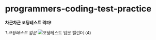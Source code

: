 # programmers-coding-test-practice
**차근차근 코딩테스트 격파!**

_1.코딩테스트 입문_
![코딩테스트 입문 캘린더 (4)](https://user-images.githubusercontent.com/91243651/211989807-582e5ab6-c45f-4e1d-afa8-603a60568c9c.png)



